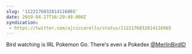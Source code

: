 ```yaml
---
slug: '1122176032814116865'
date: 2019-04-27T16:29:49.000Z
syndication:
 - https://twitter.com/ajciccarello/status/1122176032814116865
---
```


Bird watching is IRL Pokemon Go. There's even a Pokedex [@MerlinBirdID](https://twitter.com/MerlinBirdID)
